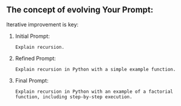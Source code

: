## The concept of evolving Your Prompt:

Iterative improvement is key:

1. Initial Prompt:
    
    ```
    Explain recursion.
    
    ```
    
2. Refined Prompt:
    
    ```
    Explain recursion in Python with a simple example function.
    
    ```
    
3. Final Prompt:
    
    ```
    Explain recursion in Python with an example of a factorial function, including step-by-step execution.
    
    ```